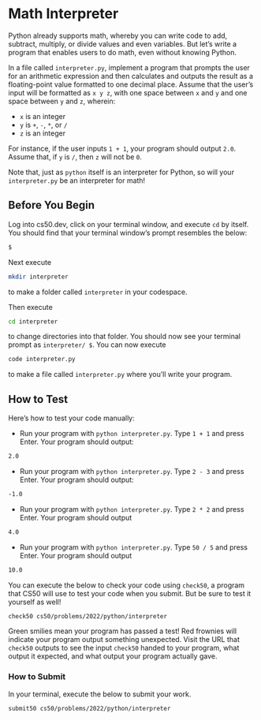 # Math Interpreter

Python already supports math, whereby you can write code to add, subtract, multiply, or divide values and even variables. But let’s write a program that enables users to do math, even without knowing Python.

In a file called `interpreter.py`, implement a program that prompts the user for an arithmetic expression and then calculates and outputs the result as a floating-point value formatted to one decimal place. Assume that the user’s input will be formatted as `x y z`, with one space between `x` and `y` and one space between `y` and `z`, wherein:

- `x` is an integer
- `y` is `+`, `-`, `*`, or `/`
- `z` is an integer

For instance, if the user inputs `1 + 1`, your program should output `2.0`. Assume that, if `y` is `/`, then `z` will not be `0`.

Note that, just as `python` itself is an interpreter for Python, so will your `interpreter.py` be an interpreter for math!

## Before You Begin

Log into cs50.dev, click on your terminal window, and execute `cd` by itself. You should find that your terminal window’s prompt resembles the below:

```bash
$
```

Next execute

```bash
mkdir interpreter
```

to make a folder called `interpreter` in your codespace.

Then execute

```bash
cd interpreter
```

to change directories into that folder. You should now see your terminal prompt as `interpreter/ $`. You can now execute

```bash
code interpreter.py
```

to make a file called `interpreter.py` where you’ll write your program.

## How to Test

Here’s how to test your code manually:

- Run your program with `python interpreter.py`. Type `1 + 1` and press Enter. Your program should output:

```bash
2.0
```

- Run your program with `python interpreter.py`. Type `2 - 3` and press Enter. Your program should output:

```bash
-1.0
```

- Run your program with `python interpreter.py`. Type `2 * 2` and press Enter. Your program should output

```bash
4.0
```

- Run your program with `python interpreter.py`. Type `50 / 5` and press Enter. Your program should output

```bash
10.0
```

You can execute the below to check your code using `check50`, a program that CS50 will use to test your code when you submit. But be sure to test it yourself as well!

```bash
check50 cs50/problems/2022/python/interpreter
```

Green smilies mean your program has passed a test! Red frownies will indicate your program output something unexpected. Visit the URL that `check50` outputs to see the input `check50` handed to your program, what output it expected, and what output your program actually gave.

### How to Submit

In your terminal, execute the below to submit your work.

```bash
submit50 cs50/problems/2022/python/interpreter
```
